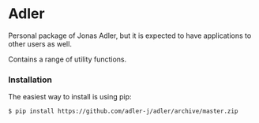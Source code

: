 # Adler

Personal package of Jonas Adler, but it is expected to have applications to other users as well.

Contains a range of utility functions.

### Installation

The easiest way to install is using pip:

    $ pip install https://github.com/adler-j/adler/archive/master.zip
